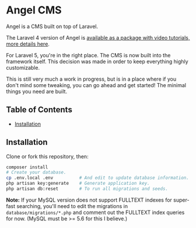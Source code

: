 Angel CMS
=========
Angel is a CMS built on top of Laravel.

The Laravel 4 version of Angel is [available as a package with video tutorials, more details here](https://github.com/JVMartin/angel/tree/laravel-4).

For Laravel 5, you're in the right place.  The CMS is now built into the framework itself.  This decision was made in order to keep everything highly customizable.

This is still very much a work in progress, but is in a place where if you don't mind some tweaking, you can go ahead and get started!  The minimal things you need are built.

Table of Contents
-----------------
* [Installation](#installation)

Installation
------------
Clone or fork this repository, then:
```bash
composer install
# Create your database.
cp .env.local .env          # And edit to update database information.
php artisan key:generate    # Generate application key.
php artisan db:reset        # To run all migrations and seeds.
```

**Note:**  If your MySQL version does not support FULLTEXT indexes for super-fast searching, you'll need to edit the migrations in `database/migrations/*.php` and comment out the FULLTEXT index queries for now.  (MySQL must be >= 5.6 for this I believe.)